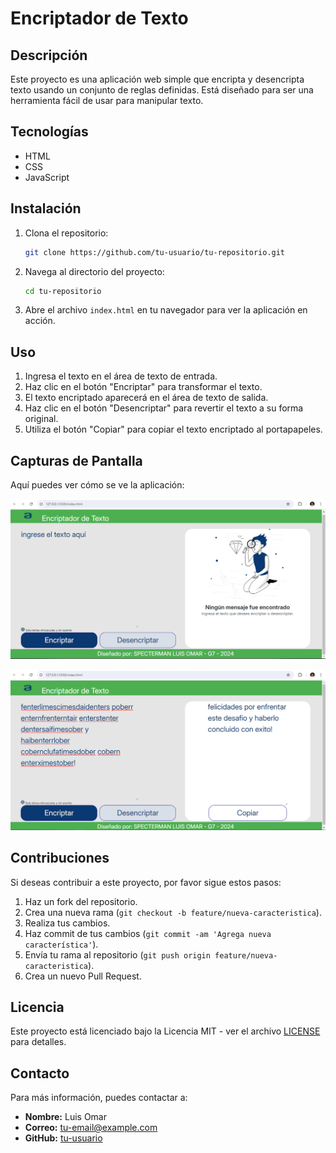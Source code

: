 # Encriptador de Texto

## Descripción

Este proyecto es una aplicación web simple que encripta y desencripta texto usando un conjunto de reglas definidas. Está diseñado para ser una herramienta fácil de usar para manipular texto.

## Tecnologías

- HTML
- CSS
- JavaScript

## Instalación

1. Clona el repositorio:

    ```bash
    git clone https://github.com/tu-usuario/tu-repositorio.git
    ```

2. Navega al directorio del proyecto:

    ```bash
    cd tu-repositorio
    ```


3. Abre el archivo `index.html` en tu navegador para ver la aplicación en acción.

## Uso

1. Ingresa el texto en el área de texto de entrada.
2. Haz clic en el botón "Encriptar" para transformar el texto.
3. El texto encriptado aparecerá en el área de texto de salida.
4. Haz clic en el botón "Desencriptar" para revertir el texto a su forma original.
5. Utiliza el botón "Copiar" para copiar el texto encriptado al portapapeles.

## Capturas de Pantalla

Aquí puedes ver cómo se ve la aplicación:

![Descripción de la imagen](./assets/images/pantalla01.png)


![Descripción de la imagen](./assets/images/pantalla02.png)





## Contribuciones

Si deseas contribuir a este proyecto, por favor sigue estos pasos:

1. Haz un fork del repositorio.
2. Crea una nueva rama (`git checkout -b feature/nueva-caracteristica`).
3. Realiza tus cambios.
4. Haz commit de tus cambios (`git commit -am 'Agrega nueva característica'`).
5. Envía tu rama al repositorio (`git push origin feature/nueva-caracteristica`).
6. Crea un nuevo Pull Request.

## Licencia

Este proyecto está licenciado bajo la Licencia MIT - ver el archivo [LICENSE](LICENSE) para detalles.

## Contacto

Para más información, puedes contactar a:

- **Nombre:** Luis Omar
- **Correo:** tu-email@example.com
- **GitHub:** [tu-usuario](https://github.com/tu-usuario)
